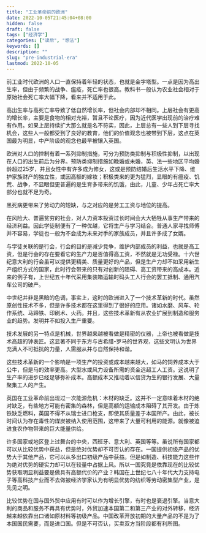 ```yaml
---
title: "工业革命前的欧洲"
date: 2022-10-05T21:45:04+08:00
hidden: false
draft: false
tags: ["经济学"]
categories: ["读后", "想法"]
keywords: []
description: ""
slug: "pre-industrial-era"
lastmod: 2022-10-05
---
```

前工业时代欧洲的人口一直保持着年轻的状态，也就是金字塔型。一点是因为高出生率，但由于频繁的战争、瘟疫，死亡率也很高。教科书一般认为农业社会相对于原始社会死亡率大幅下降，看来并不适用于此。

高出生率与高死亡率导致了低自然增长率，但社会内部却不相同。上层社会有更高的增长率，主要是食物的相对充裕，暂且不论医疗，因为近代医学出现前的治疗难有作用。如果上层持续扩大那么就是名不符实，因此，上层总有一些人到下层寻找机会，这些人一般都受到了良好的教育，他们的价值观念也被带到下层，这点在英国最为明显，中产阶级的观念也最早被镶入英国。

欧洲对人口的控制有着一系列抑制措施，可分为预防类抑制与积极性抑制，以出现在人口的出生前后为分界。预防类抑制措施如晚婚或未婚，英、法一些地区平均婚龄超过25岁，并且女性中有许多成为修女，这或是预防结婚后生活水平下降、维护家族财产的独立性，或因高额的嫁妆；积极类来的更为猛烈，显眼的有瘟疫、饥荒、战争，不显眼但更普遍的是生育多带来的饥饿，由此，儿童、少年占死亡率大部分也就不足为奇。

黑死病更带来了劳动力的短缺，与之对应的是劳工工资与地位的提高。

在风险大、普遍贫穷的社会，对人力资本投资过长时间会大大牺牲从事生产带来的经济利益。因此学徒制便有了一种优越，它将生产与学习结合。普通人家寻找师傅并不容易，学徒也一般为不会成为未来对手的家族成员，并且许多成了女婿。

与学徒关联的是行会，行会的目的是减少竞争，维护内部成员的利益，也就是高工资，但是行会的存在要看它的生产力是否值得高工资，不然就是无功受禄。十六世纪意大利的行会虽可以提供更精美、质量更好的产品，但是生产力却不如采用新生产组织方式的国家，此时行会带来的只有对创新的阻碍、高工资带来的高成本。近来的例子有，上世纪五十年代采用集装箱运输时码头工人行会的罢工抵制、通用汽车公司的破产。

中世纪并非是黑暗的色调，事实上，这时的欧洲进入了一个技术革新的时代。虽然原创性技术不多，但是许多技术都在这里得到了很好的应用。诸如水磨、风车、轮作系统、马蹄铁、印刷术、火药。并且，这些技术革新有从农业扩展到制造和服务业的趋势。发明并不如投入生产重要。


技术发展的另一特点是机械，世界越来越被看做是精密的仪器，上帝也被看做是技术高超的钟表匠。这显著不同于东方与古希腊-罗马的世界观，这些文明认为世界充满人不可抵抗的力量，人需服从并与自然保持和谐。

这些技术革新的一个影响是一项生产的投资或成本越来越大，如马的饲养成本大于公牛，但是马的效率更高。大型水或风力设备所需的资金远超工人工资。这说明了生产率的进步已经足够弥补成本。高额成本又推动着以信贷为生的银行发展、大量聚集工人的产生。

英国在工业革命前出现过一次能源危机：木材的缺乏。这并不一定意味着木材的绝对缺乏，有些地方可能有密集的森林，但是高额的运输成本阻碍了其开发。由于炼铁缺乏燃料，英国不得不从瑞士进口枪支，即使其质量差于本国所产。由此，被长时间认为存在毒性的煤炭被纳入使用范围，这带来了大量可利用的能源。就像被迫进食农作物带来的巨大能量供给。

许多国家或地区登上过舞台的中央，西班牙、意大利、英国等等。虽说所有国家都可以从比较优势中获益，但是绝对优势却不可否认的存在。一国提供初级产品的优势大于其他产品，它可以从多出口初级产品中获益。但是如制造、科技能力这些作为绝对优势的硬实力却可以在较量中占据上风。所以一国究竟是依靠现在的比较优势获取明显利益要是做具有高额代价的产业？韩国在上世纪七八十年代大力支持电子等高科技产业而不去做被经济学家认为有明显优势的纺织等劳动密集型产业，是先见之明。

比较优势在国与国外贸中应用有时可以作为增长引擎，有时也是衰退引擎。当意大利的商品和服务不再具有优势时，外贸加速本国第二和第三产业的对外转移，经济越来越依靠出口诸如原材料等初级产品。中国改革开放初期的大量产品的不是为了本国国民需要，而是进口国。但是不可否认，买卖双方当阶段都有利所图。


